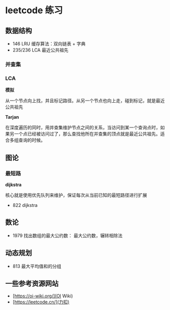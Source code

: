 
# leetcode 练习

## 数据结构

* 146 LRU 缓存算法：双向链表 + 字典
* 235/236 LCA 最近公共祖先

### 并查集

### LCA

**模拟**

从一个节点向上找，并且标记路径。从另一个节点也向上走，碰到标记，就是最近公共祖先

**Tarjan**

在深度遍历的同时，用并查集维护节点之间的关系，当访问到某一个查询点时，如果另一个点已经被访问过了，那么查找他所在并查集的顶点就是最近公共祖先。适合多组查询的时候。

## 图论

### 最短路

**dijkstra**

核心就是使用优先队列来维护，保证每次从当前已知的最短路径进行扩展

* 822 dijkstra

## 数论

* 1979 找出数组的最大公约数： 最大公约数，辗转相除法

## 动态规划

* 813 最大平均值和的分组

## 一些参考资源网站

* [https://oi-wiki.org/](OI Wiki)
* [https://leetcode.cn/](力扣)
